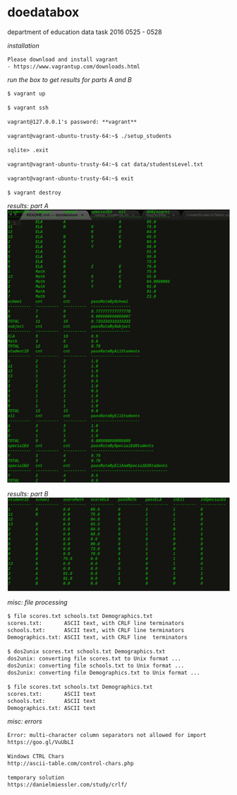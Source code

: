 # doedatabox
department of education data task 2016 0525 - 0528

*installation*
```
Please download and install vagrant
- https://www.vagrantup.com/downloads.html
```

*run the box to get results for parts A and B*
```
$ vagrant up

$ vagrant ssh

vagrant@127.0.0.1's password: **vagrant**

vagrant@vagrant-ubuntu-trusty-64:~$ ./setup_students

sqlite> .exit

vagrant@vagrant-ubuntu-trusty-64:~$ cat data/studentsLevel.txt

vagrant@vagrant-ubuntu-trusty-64:~$ exit

$ vagrant destroy
```

*results: part A*
![part A](/images/partA.png)

*results: part B*
![part B](/images/partB.png)

*misc: file processing*
```
$ file scores.txt schools.txt Demographics.txt
scores.txt:       ASCII text, with CRLF line terminators
schools.txt:      ASCII text, with CRLF line terminators
Demographics.txt: ASCII text, with CRLF line  terminators

$ dos2unix scores.txt schools.txt Demographics.txt
dos2unix: converting file scores.txt to Unix format ...
dos2unix: converting file schools.txt to Unix format ...
dos2unix: converting file Demographics.txt to Unix format ...

$ file scores.txt schools.txt Demographics.txt
scores.txt:       ASCII text
schools.txt:      ASCII text
Demographics.txt: ASCII text
```

*misc: errors*
```
Error: multi-character column separators not allowed for import
https://goo.gl/VuUbLI

Windows CTRL Chars
http://ascii-table.com/control-chars.php

temporary solution
https://danielmiessler.com/study/crlf/
```
